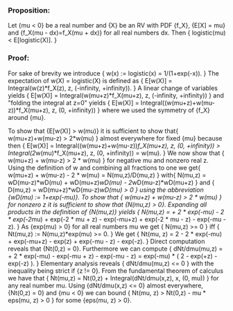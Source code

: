 ### Proposition:

Let
  {mu < 0} be a real number and
  {X} be an RV with
    PDF {f_X},
    {E[X] = mu} and
    {f_X(mu - dx)=f_X(mu + dx)} for all real numbers dx.
Then {
  logistic(mu) < E[logistic(X)].
}

### Proof:

For sake of brevity we introduce {
  w(x) := logistic(x) = 1/(1+exp(-x)).
} The expectation of w(X) = logistic(X) is defined as {
  E[w(X)] = Integral(w(z)*f_X(z), z, (-infinity, +infinity)).
} A linear change of variables yields {
  E[w(X)] = Integral(w(mu+z)*f_X(mu+z), z, (-infinity, +infinity))
} and "folding the integral at z=0" yields {
  E[w(X)] = Integral((w(mu+z)+w(mu-z))*f_X(mu+z), z, (0, +infinity))
} where we used the symmetry of {f_X} around {mu}.

To show that {E[w(X)] > w(mu)} it is sufficient to show that{
  w(mu+z)+w(mu-z) > 2*w(mu)
} almost everywhere for fixed {mu} because then {
  E[w(X)] =
    Integral((w(mu+z)+w(mu-z))*f_X(mu+z), z, (0, +infinity)) > Integral(2*w(mu)*f_X(mu+z), z, (0, +infinity))
    = w(mu).
}
We now show that {
  w(mu+z) + w(mu-z) > 2 * w(mu)
} for negative mu and nonzero real z.
Using the definition of w and combining all fractions to one we get{
  w(mu+z) + w(mu-z) - 2 * w(mu) = N(mu,z)/D(mu,z)
} with{
  N(mu,z) = wD(mu-z)*wD(mu) + wD(mu+z)*wD(mu) - 2*wD(mu-z)*wD(mu+z)
} and {
  D(mu,z) = wD(mu+z)*wD(mu-z)*wD(mu) > 0
} using the abbreviation {wD(mu) := 1+exp(-mu)}. To show that {
  w(mu+z) + w(mu-z) > 2 * w(mu)
}  for nonzero z it is sufficient to show that {N(mu,z) > 0}. Expanding all products in the
definition of {N(mu,z)} yields {
  N(mu,z) =
    + 2 * exp(-mu)
    - 2 * exp(-2*mu)
    + exp(-2 * mu + z)
    - exp(-mu+z)
    + exp(-2 * mu - z)
    - exp(-mu - z).
} As {exp(mu) > 0} for all real numbers mu we get {
  N(mu,z) >= 0
} iff {
  Nt(mu,z) := N(mu,z)*exp(mu) >= 0.
} We get {
  Nt(mu, z) =
    2
    - 2 * exp(-mu)
    + exp(-mu+z)
    - exp(z)
    + exp(-mu - z)
    - exp(-z).
} Direct computation reveals that {Nt(0,z) = 0}. Furthermore we can compute {
  dNt/dmu(mu,z) =
    + 2 * exp(-mu)
    - exp(-mu + z)
    - exp(-mu - z) =
    exp(-mu) * (
      2 - exp(+z) - exp(-z)
    ).
}
Elementary analysis reveals {
  dNt/dmu(mu,z) <= 0
} with the inequality being strict if {z != 0}. From the fundamental theorem of calculus
we have that {
  Nt(mu,z) = Nt(0,z) + Integral(dNt/dmu(x,z), x, (0, mu))
} for any real number mu. Using
  {dNt/dmu(x,z) <= 0} almost everywhere,
  {Nt(0,z) = 0} and
  {mu < 0}
we can bound {
  Nt(mu, z) > Nt(0,z) - mu * eps(mu, z) > 0
} for some {eps(mu, z) > 0}.
